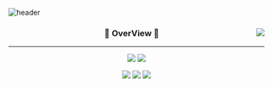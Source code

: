 ![header](https://capsule-render.vercel.app/api?type=waving&color=auto&height=300&section=header&text=BK's%20History&fontSize=90&animation=fadeIn&fontAlignY=38&descAlignY=51&descAlign=62)

<div align="center">
  
<a href="https://suave-lilac-075.notion.site/b1ac3609f8a946c3a1939b5d46211e44?v=cc0f75ec13e54868a33bb57336fb9ee8"><img align="right" src="https://github-readme-stats.vercel.app/api/top-langs/?username=kim-byoungkwan&theme=dracula&exclude_repo=Computer-Science-Engineering&layout=compact&langs_count=10"/></a>
  
  
  ### 🐣 OverView 🐥 
  
  ---
  
<a href="https://github.com/kim-byoungkwan"><img src="https://hits.seeyoufarm.com/api/count/incr/badge.svg?url=https%3A%2F%2Fgithub.com%2Fkim-byoungkwan&count_bg=%23000000&title_bg=%23000000&icon=github.svg&icon_color=%23E7E7E7&title=GitHub&edge_flat=false)"/></a> <a href="https://solved.ac/bg0307"><img src="http://mazassumnida.wtf/api/mini/generate_badge?boj=bg0307"/></a>
 
<a href="https://velog.io/@seondal"><img src="https://img.shields.io/badge/Velog-3DDC84?style=flat-square&logo=Blogger&logoColor=white"/></a>
<a href="https://suave-lilac-075.notion.site/Dalchive-ec0bc59746804968a085c2cf46151c80"><img src="https://img.shields.io/badge/Notion-ffffff?style=flat-square&logo=notion&logoColor=black"/></a>
<a href="https://doberrrkwan.tistory.com"><img src="https://img.shields.io/badge/Tistory-E5511E?style=flat-square&logo=Blogger&logoColor=white"/></a>
  

 
 <br>
 
</div>
